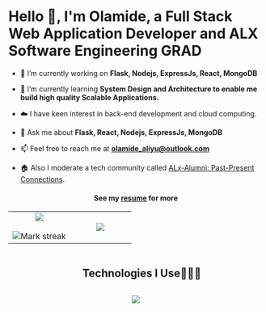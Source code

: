 # Hello 👋, I'm Olamide, a Full Stack Web Application Developer and ALX Software Engineering GRAD

<!--Intro start-->

- 🔭 I’m currently working on **Flask, Nodejs, ExpressJs, React, MongoDB**

- 🌱 I’m currently learning **System Design and Architecture to enable me build high quality Scalable Applications.**

- ☁️ I have keen interest in back-end development and cloud computing.

- 💬 Ask me about **Flask, React, Nodejs, ExpressJs, MongoDB**

- 📫 Feel free to reach me at **olamide_aliyu@outlook.com**

- 🏠 Also I moderate a tech community called [ALx-Alumni: Past-Present Connections](https://discord.gg/9s8BXwt8).
<h4 align="center">See my <a href="https://docs.google.com/document/d/1Q9gPBHtMB05G5fpreZf7mOpJJ5X4Xzfqe_U1lmrObeM/edit?usp=sharing" target="_blank">resume</a> for more</h4>
</div>
<!--Intro end-->

<!--- stats & Trophy (start) -->
<p align="center">
  <!--- stats (start) -->
<table align="center">
<tr border="none">
<td width="50%" align="center">
  
  <img  align="center"  src="https://github-readme-stats.vercel.app/api?username=IamLam163&theme=dark&show_icons=true&count_private=true" />
  <br></br>
  <img  title="🔥 Get streak stats for your profile at git.io/streak-stats" alt="Mark streak" src="https://github-readme-streak-stats.herokuapp.com/?user=IamLam163&theme=dark&hide_border=false" /> 
</td>

<td width="50%" align="center">

  <img  align="center"  src="https://github-readme-stats.anuraghazra1.vercel.app/api/top-langs/?username=IamLam163&theme=dark&hide_border=false&no-bg=true&no-frame=true&langs_count=10"/>
  
  </td>
</tr>
</table>
<!--- stats (end) -->

<!--h1 without bottom border-->
<div id="user-content-toc">
  <ul align="center">
    <summary><h2 style="display: inline-block">Technologies I Use👨🏻‍💻</h2></summary>
  </ul>
</div>
<!--tech stack icons-->
<p align="center">
  <a href="https://skillicons.dev">
    <img src="https://skillicons.dev/icons?i=git,bootstrap,c,css,discord,docker,express,figma,firebase,github,html,flask,bash,js,linux,md,materialui,mongodb,mysql,nextjs,nodejs,postman,py,react,redux,tailwind,ts,vscode&perline=14" />
  </a>
</p>
